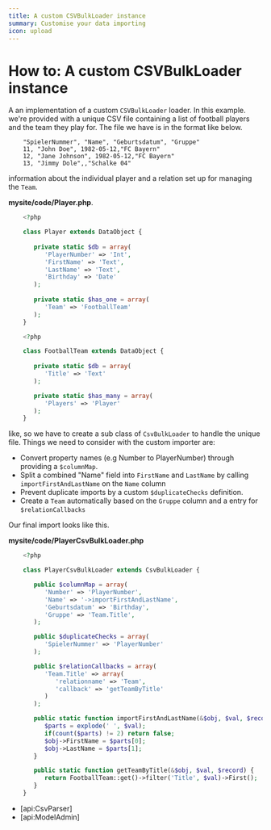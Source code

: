 ```yaml
---
title: A custom CSVBulkLoader instance
summary: Customise your data importing
icon: upload
---
```

# How to: A custom CSVBulkLoader instance

A an implementation of a custom `CSVBulkLoader` loader. In this example. we're provided with a unique CSV file 
containing a list of football players and the team they play for. The file we have is in the format like below.

```
	"SpielerNummer", "Name", "Geburtsdatum", "Gruppe"
	11, "John Doe", 1982-05-12,"FC Bayern"
	12, "Jane Johnson", 1982-05-12,"FC Bayern"
	13, "Jimmy Dole",,"Schalke 04"

```
information about the individual player and a relation set up for managing the `Team`. 

 **mysite/code/Player.php**.

```php
	<?php

	class Player extends DataObject {
	
	   private static $db = array(
	      'PlayerNumber' => 'Int',
	      'FirstName' => 'Text',
	      'LastName' => 'Text',
	      'Birthday' => 'Date'
	   );
	 
	   private static $has_one = array(
	      'Team' => 'FootballTeam'
	   );
	}

```

```php
	<?php

	class FootballTeam extends DataObject {
	   
	   private static $db = array(
	      'Title' => 'Text'
	   );

	   private static $has_many = array(
	      'Players' => 'Player'
	   );
	}

```
like, so we have to create a sub class of `CsvBulkLoader` to handle the unique file. Things we need to consider with
the custom importer are:

*  Convert property names (e.g Number to PlayerNumber) through providing a `$columnMap`.
*  Split a combined "Name" field into `FirstName` and `LastName` by calling `importFirstAndLastName` on the `Name` 
column
*  Prevent duplicate imports by a custom `$duplicateChecks` definition.
*  Create a `Team` automatically based on the `Gruppe` column and a entry for `$relationCallbacks`

Our final import looks like this.

**mysite/code/PlayerCsvBulkLoader.php**

```php
	<?php

	class PlayerCsvBulkLoader extends CsvBulkLoader {

	   public $columnMap = array(
	      'Number' => 'PlayerNumber',
	      'Name' => '->importFirstAndLastName',
	      'Geburtsdatum' => 'Birthday',
	      'Gruppe' => 'Team.Title',
	   );

	   public $duplicateChecks = array(
	      'SpielerNummer' => 'PlayerNumber'
	   );

	   public $relationCallbacks = array(
	      'Team.Title' => array(
	         'relationname' => 'Team',
	         'callback' => 'getTeamByTitle'
	      )
	   );

	   public static function importFirstAndLastName(&$obj, $val, $record) {
	      $parts = explode(' ', $val);
	      if(count($parts) != 2) return false;
	      $obj->FirstName = $parts[0];
	      $obj->LastName = $parts[1];
	   }

	   public static function getTeamByTitle(&$obj, $val, $record) {
	      return FootballTeam::get()->filter('Title', $val)->First();
	   }
	}

```

*  [api:CsvParser]
*  [api:ModelAdmin]